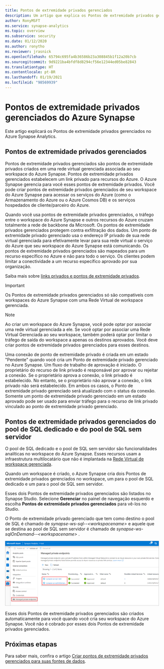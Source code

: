 ```yaml
---
title: Pontos de extremidade privados gerenciados
description: Um artigo que explica os Pontos de extremidade privados gerenciados no Azure Synapse Analytics
author: RonyMSFT
ms.service: synapse-analytics
ms.topic: overview
ms.subservice: security
ms.date: 01/12/2020
ms.author: ronytho
ms.reviewer: jrasnick
ms.openlocfilehash: 65794c695fa4b36586b23a308845b1f12a20b7cb
ms.sourcegitcommit: 9d9221ba4bfdf8d8294cf56e12344ed05be82843
ms.translationtype: HT
ms.contentlocale: pt-BR
ms.lasthandoff: 01/19/2021
ms.locfileid: "98569939"
---
```

# <a name="synapse-managed-private-endpoints"></a>Pontos de extremidade privados gerenciados do Azure Synapse

Este artigo explicará os Pontos de extremidade privados gerenciados no Azure Synapse Analytics.

## <a name="managed-private-endpoints"></a>Pontos de extremidade privados gerenciados

Pontos de extremidade privados gerenciados são pontos de extremidade privados criados em uma rede virtual gerenciada associada ao seu workspace do Azure Synapse. Pontos de extremidade privados gerenciados estabelecem um link privado para recursos do Azure. O Azure Synapse gerencia para você esses pontos de extremidade privados. Você pode criar pontos de extremidade privados gerenciados de seu workspace do Azure Synapse para acessar os serviços do Azure (como o Armazenamento do Azure ou o Azure Cosmos DB) e os serviços hospedados de cliente/parceiro do Azure.

Quando você usa pontos de extremidade privados gerenciados, o tráfego entre o workspace do Azure Synapse e outros recursos do Azure cruzam totalmente a rede de backbone da Microsoft. Os pontos de extremidade privados gerenciados protegem contra exfiltração dos dados. Um ponto de extremidade privado gerenciado usa o endereço IP privado de sua rede virtual gerenciada para efetivamente levar para sua rede virtual o serviço do Azure que seu workspace do Azure Synapse está comunicando. Os pontos de extremidade privados gerenciados são mapeados para um recurso específico no Azure e não para todo o serviço. Os clientes podem limitar a conectividade a um recurso específico aprovado por sua organização. 

Saiba mais sobre [links privados e pontos de extremidade privados](../../private-link/index.yml).

>[!IMPORTANT]
>Os Pontos de extremidade privados gerenciados só são compatíveis com workspaces do Azure Synapse com uma Rede Virtual de workspace gerenciada.

>[!NOTE]
>Ao criar um workspace do Azure Synapse, você pode optar por associar uma rede virtual gerenciada a ele. Se você optar por associar uma Rede Virtual Gerenciada ao seu workspace, também poderá optar por limitar o tráfego de saída do workspace a apenas os destinos aprovados. Você deve criar pontos de extremidade privados gerenciados para esses destinos. 


Uma conexão de ponto de extremidade privado é criada em um estado "Pendente" quando você cria um Ponto de extremidade privado gerenciado no Azure Synapse. Um fluxo de trabalho de aprovação é iniciado. O proprietário do recurso de link privado é responsável por aprovar ou rejeitar a conexão. Se o proprietário aprova a conexão, o link privado é estabelecido. No entanto, se o proprietário não aprovar a conexão, o link privado não será estabelecido. Em ambos os casos, o Ponto de extremidade privado gerenciado será atualizado com o status da conexão. Somente um ponto de extremidade privado gerenciado em um estado aprovado pode ser usado para enviar tráfego para o recurso de link privado vinculado ao ponto de extremidade privado gerenciado.

## <a name="managed-private-endpoints-for-dedicated-sql-pool-and-serverless-sql-pool"></a>Pontos de extremidade privados gerenciados do pool de SQL dedicado e do pool de SQL sem servidor

O pool de SQL dedicado e o pool de SQL sem servidor são funcionalidades analíticas no workspace do Azure Synapse. Esses recursos usam a infraestrutura multilocatário que não é implantada na [Rede Virtual de workspace gerenciada](./synapse-workspace-managed-vnet.md).

Quando um workspace é criado, o Azure Synapse cria dois Pontos de extremidade privados gerenciados no workspace, um para o pool de SQL dedicado e um para o pool de SQL sem servidor. 

Esses dois Pontos de extremidade privados gerenciados são listados no Synapse Studio. Selecione **Gerenciar** no painel de navegação esquerdo e escolha **Pontos de extremidade privados gerenciados** para vê-los no Studio.

O Ponto de extremidade privado gerenciado que tem como destino o pool de SQL é chamado de *synapse-ws-sql--\<workspacename\>* e aquele que se destina ao pool de SQL sem servidor é chamado de *synapse-ws-sqlOnDemand--\<workspacename\>* .

![Pontos de extremidade privados gerenciados do pool de SQL dedicado e do pool de SQL sem servidor](./media/synapse-workspace-managed-private-endpoints/managed-pe-for-sql-1.png)

Esses dois Pontos de extremidade privados gerenciados são criados automaticamente para você quando você cria seu workspace do Azure Synapse. Você não é cobrado por esses dois Pontos de extremidade privados gerenciados.

## <a name="next-steps"></a>Próximas etapas

Para saber mais, confira o artigo [Criar pontos de extremidade privados gerenciados para suas fontes de dados](./how-to-create-managed-private-endpoints.md).